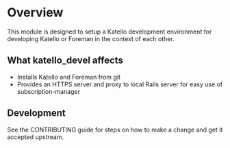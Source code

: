 # Overview

This module is designed to setup a Katello development environment for developing Katello or Foreman in the context of each other.

## What katello_devel affects

* Installs Katello and Foreman from git
* Provides an HTTPS server and proxy to local Rails server for easy use of subscription-manager

## Development

See the CONTRIBUTING guide for steps on how to make a change and get it accepted upstream.
